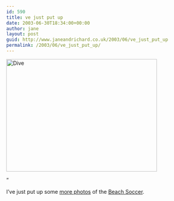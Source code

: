 ```yaml
---
id: 590
title: ve just put up
date: 2003-06-30T18:34:00+00:00
author: jane
layout: post
guid: http://www.janeandrichard.co.uk/2003/06/ve_just_put_up
permalink: /2003/06/ve_just_put_up/
---
```

[<img src="http://v1.janeandrichard.co.uk/blog/img/176_7685_400x300.jpg" alt="Dive" width="400" height="300" />](http://v1.janeandrichard.co.uk/photos/2003_06_28/)

&#8221;

I&#8217;ve just put up some [more photos](http://v1.janeandrichard.co.uk/photos/2003_06_28/) of the [Beach Soccer](http://www.janeandrichard.co.uk/2003/06/yesterday_we_were_at).